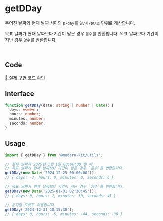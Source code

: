 # getDDay

주어진 날짜와 현재 날짜 사이의 `D-day`를 `일/시/분/초` 단위로 계산합니다.

목표 날짜가 현재 날짜보다 기간이 남은 경우 `음수`를 반환합니다. 목표 날짜보다 기간이 지난 경우 `양수`를 반환합니다.

<br />

## Code
[🔗 실제 구현 코드 확인](https://github.com/modern-agile-team/modern-kit/blob/main/packages/utils/src/validator/getDDay/index.ts)

## Interface
```ts title="typescript"
function getDDay(date: string | number | Date): {
  days: number;
  hours: number;
  minutes: number;
  seconds: number;
}
```

## Usage
```ts title="typescript"
import { getDDay } from '@modern-kit/utils';

// 현재 날짜가 2025년 1월 1일 00:00:00 일 때
// 목표 날짜가 현재 날짜보다 기간이 남은 경우 `음수`를 반환합니다.
getDDay(new Date('2024-12-25 00:00:00'));
// { days: -7, hours: 0, minutes: 0, seconds: 0 }

// 목표 날짜가 현재 날짜보다 기간이 지난 경우 `양수`를 반환합니다.
getDDay(new Date('2025-01-01 02:30:45'));
// { days: 0, hours: 2, minutes: 30, seconds: 45 }

// 문자열 포맷도 허용합니다.
getDDay('2024-12-31 18:15:30');
// { days: 0, hours: -5, minutes: -44, seconds: -30 }
```
